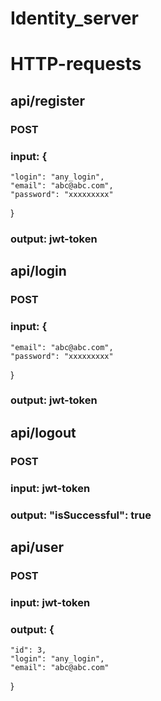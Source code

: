 # Identity_server
# HTTP-requests
## api/register
### POST
### input: {
    "login": "any_login",
    "email": "abc@abc.com",
    "password": "xxxxxxxxx"
}
### output: jwt-token

## api/login
### POST
### input: {
    "email": "abc@abc.com",
    "password": "xxxxxxxxx"
}
### output: jwt-token

## api/logout
### POST
### input: jwt-token
### output: "isSuccessful": true

## api/user
### POST
### input: jwt-token
### output: {
    "id": 3,
    "login": "any_login",
    "email": "abc@abc.com"
}
